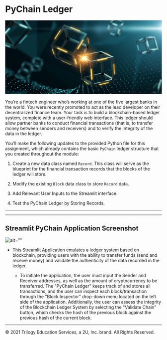 # PyChain Ledger

![alt=""](Images/application-image.png)

You’re a fintech engineer who’s working at one of the five largest banks in the world. You were recently promoted to act as the lead developer on their decentralized finance team. Your task is to build a blockchain-based ledger system, complete with a user-friendly web interface. This ledger should allow partner banks to conduct financial transactions (that is, to transfer money between senders and receivers) and to verify the integrity of the data in the ledger.

You’ll make the following updates to the provided Python file for this assignment, which already contains the basic `PyChain` ledger structure that you created throughout the module:

1. Create a new data class named `Record`. This class will serve as the blueprint for the financial transaction records that the blocks of the ledger will store.

2. Modify the existing `Block` data class to store `Record` data.

3. Add Relevant User Inputs to the Streamlit interface.

4. Test the PyChain Ledger by Storing Records.

---

---
## Streamlit PyChain Application Screenshot

![alt=""](Images/PyChain_Streamlit_Screenshot.png)

* This Streamlit Application emulates a ledger system based on blockchain, providing users with the ability to transfer funds (send and receive money) and validate the authenticity of the data recorded in the ledger.

  * To initiate the application, the user must input the Sender and Receiver addresses, as well as the amount of cryptocurrency to be transferred. The "PyChain Ledger" keeps track of and stores all transactions, and the user can inspect each block/transaction through the "Block Inspector" drop-down menu located on the left side of the application. Additionally, the user can assess the integrity of the Blockchain Ledger System by selecting the "Validate Chain" button, which checks the hash of the previous block against the previous hash of the current block.

---

© 2021 Trilogy Education Services, a 2U, Inc. brand. All Rights Reserved.
